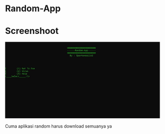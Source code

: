 # Random-App

# Screenshoot

![image alt](https://github.com/iqbalekositi/Random-App/blob/9fbda7108a91b6996fbf2fe01d46d782c500a311/Screenshoot.jpg)

Cuma aplikasi random
harus download semuanya ya
